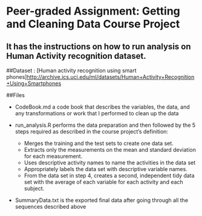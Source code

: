 # Peer-graded Assignment: Getting and Cleaning Data Course Project
## It has the instructions on how to run analysis on Human Activity recognition dataset.

##Dataset : [Human activity recognition using smart phones]http://archive.ics.uci.edu/ml/datasets/Human+Activity+Recognition+Using+Smartphones

##Files

* CodeBook.md a code book that describes the variables, the data, and any transformations or work that I performed to clean up the data

* run_analysis.R performs the data preparation and then followed by the 5 steps required as described in the course project’s definition: 
  * Merges the training and the test sets to create one data set.
  * Extracts only the measurements on the mean and standard deviation for each measurement.
  * Uses descriptive activity names to name the activities in the data set
  * Appropriately labels the data set with descriptive variable names.
  * From the data set in step 4, creates a second, independent tidy data set with the average of each variable for each activity and each subject.
* SummaryData.txt is the exported final data after going through all the sequences described above
